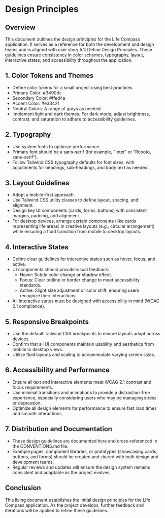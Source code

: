 # Design Principles

## Overview
This document outlines the design principles for the Life Compass application. It serves as a reference for both the development and design teams and is aligned with user story 5.1: Define Design Principles. These guidelines ensure consistency in color schemes, typography, layout, interactive states, and accessibility throughout the application.

## 1. Color Tokens and Themes
- Define color tokens for a small project using best practices.
- Primary Color: #3490dc
- Secondary Color: #ffed4a
- Accent Color: #e3342f
- Neutral Colors: A range of grays as needed.
- Implement light and dark themes. For dark mode, adjust brightness, contrast, and saturation to adhere to accessibility guidelines.

## 2. Typography
- Use system fonts to optimize performance.
- Primary font should be a sans-serif (for example, "Inter" or "Roboto, sans-serif").
- Follow Tailwind CSS typography defaults for font sizes, with adjustments for headings, sub-headings, and body text as needed.

## 3. Layout Guidelines
- Adopt a mobile-first approach.
- Use Tailwind CSS utility classes to define layout, spacing, and alignment.
- Design key UI components (cards, forms, buttons) with consistent margins, padding, and alignment.
- For desktop devices, arrange certain components (like cards representing life areas) in creative layouts (e.g., circular arrangement) while ensuring a fluid transition from mobile to desktop layouts.

## 4. Interactive States
- Define clear guidelines for interactive states such as hover, focus, and active.
- UI components should provide visual feedback:
  - Hover: Subtle color change or shadow effect.
  - Focus: Clear outline or border change to meet accessibility standards.
  - Active: Slight size adjustment or color shift, ensuring users recognize their interactions.
- All interactive states must be designed with accessibility in mind (WCAG 2.1 compliance).

## 5. Responsive Breakpoints
- Use the default Tailwind CSS breakpoints to ensure layouts adapt across devices.
- Confirm that all UI components maintain usability and aesthetics from mobile to desktop views.
- Utilize fluid layouts and scaling to accommodate varying screen sizes.

## 6. Accessibility and Performance
- Ensure all text and interactive elements meet WCAG 2.1 contrast and focus requirements.
- Use minimal transitions and animations to provide a distraction-free experience, especially considering users who may be managing stress or depression.
- Optimize all design elements for performance to ensure fast load times and smooth interactions.

## 7. Distribution and Documentation
- These design guidelines are documented here and cross-referenced in the CONVENTIONS.md file.
- Example pages, component libraries, or prototypes (showcasing cards, buttons, and forms) should be created and shared with both design and development teams.
- Regular reviews and updates will ensure the design system remains consistent and adaptable as the project evolves.

## Conclusion
This living document establishes the initial design principles for the Life Compass application. As the project develops, further feedback and iterations will be applied to refine these guidelines.
